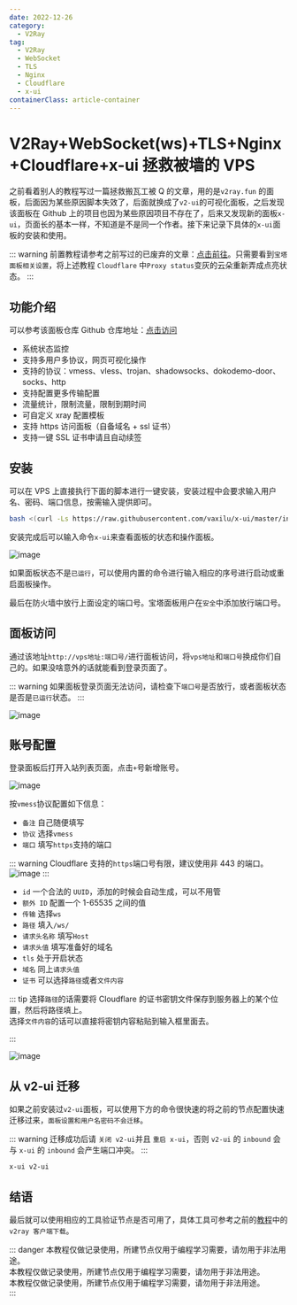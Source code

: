 ```yaml
---
date: 2022-12-26
category:
  - V2Ray
tag:
  - V2Ray
  - WebSocket
  - TLS
  - Nginx
  - Cloudflare
  - x-ui
containerClass: article-container
---
```


# V2Ray+WebSocket(ws)+TLS+Nginx+Cloudflare+x-ui 拯救被墙的 VPS

之前看着别人的教程写过一篇拯救搬瓦工被 Q 的文章，用的是`v2ray.fun` 的面板，后面因为某些原因脚本失效了，后面就换成了`v2-ui`的可视化面板，之后发现该面板在 Github 上的项目也因为某些原因项目不存在了，后来又发现新的面板`x-ui`，页面长的基本一样，不知道是不是同一个作者。接下来记录下具体的`x-ui`面板的安装和使用。

<!-- more -->

::: warning
前置教程请参考之前写过的已废弃的文章：[点击前往](/article/v2ray/v2ray-websocket-tl-nginx-cloudflare-bandwagonhost.md)。只需要看到`宝塔面板相关设置`，将上述教程 `Cloudflare` 中`Proxy status`变灰的云朵重新弄成点亮状态。
:::

## 功能介绍

可以参考该面板仓库 Github 仓库地址：[点击访问](https://github.com/vaxilu/x-ui)

- 系统状态监控
- 支持多用户多协议，网页可视化操作
- 支持的协议：vmess、vless、trojan、shadowsocks、dokodemo-door、socks、http
- 支持配置更多传输配置
- 流量统计，限制流量，限制到期时间
- 可自定义 xray 配置模板
- 支持 https 访问面板（自备域名 + ssl 证书）
- 支持一键 SSL 证书申请且自动续签

## 安装

可以在 VPS 上直接执行下面的脚本进行一键安装，安装过程中会要求输入用户名、密码、端口信息，按需输入提供即可。

```sh
bash <(curl -Ls https://raw.githubusercontent.com/vaxilu/x-ui/master/install.sh)
```

安装完成后可以输入命令`x-ui`来查看面板的状态和操作面板。

![image](https://image.liubing.me/2022/12/26/87835a432b73e.png)

如果面板状态不是`已运行`，可以使用内置的命令进行输入相应的序号进行启动或重启面板操作。

最后在防火墙中放行上面设定的端口号。宝塔面板用户在`安全`中添加放行端口号。

## 面板访问

通过该地址`http://vps地址:端口号/`进行面板访问，将`vps地址`和`端口号`换成你们自己的。如果没啥意外的话就能看到登录页面了。

::: warning
如果面板登录页面无法访问，请检查下`端口号`是否放行，或者面板状态是否是`已运行`状态。
:::

![image](https://image.liubing.me/2022/12/26/c7ccce9fa55f4.png)

## 账号配置

登录面板后打开入站列表页面，点击`+`号新增账号。

![image](https://image.liubing.me/2022/12/26/964f79ba67ea5.png)

按`vmess`协议配置如下信息：

- `备注` 自己随便填写
- `协议` 选择`vmess`
- `端口` 填写`https`支持的端口

::: warning
Cloudflare 支持的`https`端口号有限，建议使用非 443 的端口。
![image](https://image.liubing.me/2022/12/26/ec5eb32247043.png)
:::

- `id` 一个合法的 `UUID`，添加的时候会自动生成，可以不用管
- `额外 ID` 配置一个 1-65535 之间的值
- `传输` 选择`ws`
- `路径` 填入`/ws/`
- `请求头名称` 填写`Host`
- `请求头值` 填写准备好的域名
- `tls` 处于开启状态
- `域名` 同上`请求头值`
- `证书` 可以选择`路径`或者`文件内容`

::: tip
选择`路径`的话需要将 Cloudflare 的证书密钥文件保存到服务器上的某个位置，然后将路径填上。  
选择`文件内容`的话可以直接将密钥内容粘贴到输入框里面去。

:::

![image](https://image.liubing.me/2022/12/26/c2ee266c508b6.png)

## 从 v2-ui 迁移

如果之前安装过`v2-ui`面板，可以使用下方的命令很快速的将之前的节点配置快速迁移过来，`面板设置和用户名密码不会迁移`。

::: warning
迁移成功后请 `关闭 v2-ui`并且 `重启 x-ui`，否则 `v2-ui` 的 `inbound` 会与 `x-ui` 的 `inbound` 会产生端口冲突。
:::

```sh
x-ui v2-ui
```

## 结语

最后就可以使用相应的工具验证节点是否可用了，具体工具可参考之前的[教程](/article/v2ray/v2ray-websocket-tl-nginx-cloudflare-bandwagonhost.md)中的`v2ray 客户端下载`。

::: danger
本教程仅做记录使用，所建节点仅用于编程学习需要，请勿用于非法用途。  
本教程仅做记录使用，所建节点仅用于编程学习需要，请勿用于非法用途。  
本教程仅做记录使用，所建节点仅用于编程学习需要，请勿用于非法用途。  
:::
